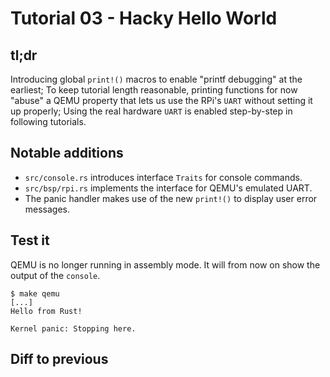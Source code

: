 # Tutorial 03 - Hacky Hello World

## tl;dr

Introducing global `print!()` macros to enable "printf debugging" at the earliest; To keep tutorial
length reasonable, printing functions for now "abuse" a QEMU property that lets us use the RPi's
`UART` without setting it up properly; Using  the real hardware `UART` is enabled step-by-step in
following tutorials.

## Notable additions

- `src/console.rs` introduces interface `Traits` for console commands.
- `src/bsp/rpi.rs` implements the interface for QEMU's emulated UART.
- The panic handler makes use of the new `print!()` to display user error messages.

## Test it

QEMU is no longer running in assembly mode. It will from now on show the output of the `console`.

```console
$ make qemu
[...]
Hello from Rust!

Kernel panic: Stopping here.
```

## Diff to previous
